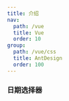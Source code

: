 ```yaml
---
title: 介绍
nav:
  path: /vue
  title: Vue
  order: 10
group:
  path: /vue/css
  title: AntDesign
  order: 100
---
```

 
### 日期选择器
```typescript jsx

```
